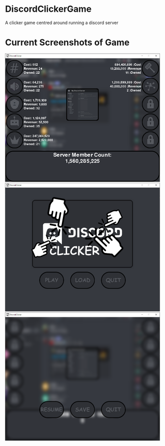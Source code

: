 # DiscordClickerGame
A clicker game centred around running a discord server

# Current Screenshots of Game

![blank image description](current_screenshot.PNG#center)
![blank image description](current_screenshot2.PNG#center)
![blank image description](current_screenshot3.PNG#center)

